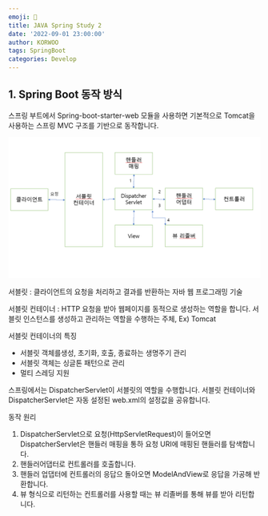 ```yaml
---
emoji: 🔮
title: JAVA Spring Study 2
date: '2022-09-01 23:00:00'
author: KORWOO
tags: SpringBoot
categories: Develop
---
```


## 1. Spring Boot 동작 방식

스프링 부트에서 Spring-boot-starter-web 모듈을 사용하면 기본적으로 Tomcat을 사용하는 스프링 MVC 구조를 기반으로 동작합니다.

![Spring_1.png](Spring_1.png)


서블릿 : 클라이언트의 요청을 처리하고 결과를 반환하는 자바 웹 프로그래밍 기술

서블릿 컨테이너 : HTTP 요청을 받아 웹페이지를 동적으로 생성하는 역할을 합니다. 
서블릿 인스턴스를 생성하고 관리하는 역할을 수행하는 주체,
Ex) Tomcat

서블릿 컨테이너의 특징
- 서블릿 객체를생성, 초기화, 호출, 종료하는 생명주기 관리
- 서블릿 객체는 싱글톤 패턴으로 관리
- 멀티 스레딩 지원


스프링에서는 DispatcherServlet이 서블릿의 역할을 수행합니다. 서블릿 컨테이너와 DispatcherServlet은 자동 설정된 web.xml의 설정값을 공유합니다.

동작 원리
1.  DispatcherServlet으로 요청(HttpServletRequest)이 들어오면 DispatcherServlet은 핸들러 매핑을 통하 요청 URI에 매핑된 핸들러를 탐색합니다.
2.  핸들러어댑터로 컨트롤러를 호출합니다.
3.  핸들러 업댑터에 컨트롤러의 응답으 돌아오면 ModelAndView로 응답을 가공해 반환합니다.
4.  뷰 형식으로 리턴하는 컨트롤러를 사용할 때는 뷰 리졸버를 통해 뷰를 받아 리턴합니다.


  



```toc

```
